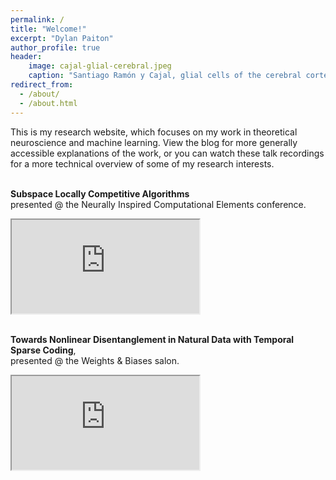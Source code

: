 ```yaml
---
permalink: /
title: "Welcome!"
excerpt: "Dylan Paiton"
author_profile: true
header:
    image: cajal-glial-cerebral.jpeg
    caption: "Santiago Ramón y Cajal, glial cells of the cerebral cortex of a child, 1904, ink and pencil on paper.<br>[Owned by the Cajal Institute, Spanish National Research Council, or CSIC. Madrid. Spain.](https://www.csic.es/)"
redirect_from: 
  - /about/
  - /about.html
---
```


This is my research website, which focuses on my work in theoretical neuroscience and machine learning.
View the blog for more generally accessible explanations of the work, or you can watch these talk recordings for a more technical overview of some of my research interests.

<br><strong>Subspace Locally Competitive Algorithms</strong><br>
presented @ the Neurally Inspired Computational Elements conference.
<iframe
src="https://www.youtube-nocookie.com/embed/X3TOohLp4jk">
</iframe>

<!--
<p><a href=https://youtu.be/X3TOohLp4jk class="linkwrap">
<iframe 
<img src=https://img.youtube.com/vi/X3TOohLp4jk/hqdefault.jpg alt='Video Dylan Paiton NICE 2021'>
</iframe></a></p>
-->

<!--
<p>
<a href="https://youtu.be/X3TOohLp4jk">
<div style="position:absolute; width=150; height=84">
  <img src="https://img.youtube.com/vi/X3TOohLp4jk/hqdefault.jpg" style="position:absolute">
  <img src="images/youtube-overlay-image.png" style="position:absolute">
</div></a></p>
-->

<!--
<p>
<a href="https://youtu.be/X3TOohLp4jk">
<div class="container" style="position:absolute; width=150; height=84">
<img src="https://img.youtube.com/vi/X3TOohLp4jk/hqdefault.jpg" alt="Dylan Paiton NICE 2021" style="width=150; height=84; position:absolute">
<img src="images/youtube-overlay-image.png" style="position:absolute">
</div>
</a>
</p>
-->

<!--http://img.youtube.com/vi/<YouTube_Video_ID_HERE>/maxresdefault.jpg-->

<!--
<iframe
    width="355"
    height="200"
    src="https://www.youtube-nocookie.com/embed/X3TOohLp4jk?w=355&h=200&origin=https://dpaiton.github.io"
    title="Dylan Paiton NICE 2021"
    frameborder="0"
    allow="accelerometer; autoplay; clipboard-write; encrypted-media; gyroscope; picture-in-picture"
    allowfullscreen>
</iframe>
-->

<!--
srcdoc="<style>*{padding:0;margin:0;overflow:hidden}html,body{height:100%}img,span{position:absolute;width:100%;top:0;bottom:0;margin:auto}span{height:1.5em;text-align:center;font:48px/1.5 sans-serif;color:white;text-shadow:0 0 0.5em black}</style><a href=https://www.youtube.com/embed/X3TOohLp4jk?autoplay=0><img src=https://img.youtube.com/vi/X3TOohLp4jk/hqdefault.jpg alt='Video NICE 2020 - Dylan Paiton'><span>▶</span></a>"
-->

<br><strong>Towards Nonlinear Disentanglement in Natural Data with Temporal Sparse Coding</strong>,<br>
presented @ the Weights & Biases salon.
<iframe
src="https://www.youtube-nocookie.com/embed/h9SYmFTrW8U">
</iframe>
